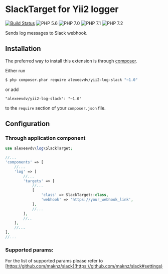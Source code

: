 SlackTarget for Yii2 logger
===========================

[![Build Status](https://travis-ci.org/alexeevdv/yii2-log-slack.svg?branch=master)](https://travis-ci.org/alexeevdv/yii2-log-slack) ![PHP 5.6](https://img.shields.io/badge/PHP-5.6-green.svg) ![PHP 7.0](https://img.shields.io/badge/PHP-7.0-green.svg) ![PHP 7.1](https://img.shields.io/badge/PHP-7.1-green.svg) ![PHP 7.2](https://img.shields.io/badge/PHP-7.2-green.svg)

Sends log messages to Slack webhook.

## Installation

The preferred way to install this extension is through [composer](https://getcomposer.org/download/).

Either run

```bash
$ php composer.phar require alexeevdv/yii2-log-slack "~1.0"
```

or add

```
"alexeevdv/yii2-log-slack": "~1.0"
```

to the ```require``` section of your `composer.json` file.

## Configuration

### Through application component
```php
use alexeevdv\log\SlackTarget;

//...
'components' => [
    //...
    'log' => [
        //...
        'targets' => [
            //...
            [
                'class' => SlackTarget::class,
                'webhook' => 'https://your_webhook_link',
            ],
            //...
        ],
        //..
    ],
    //...
],
//...
```

### Supported params:

For the list of supported params please refer to [https://github.com/maknz/slack](https://github.com/maknz/slack#settings)
